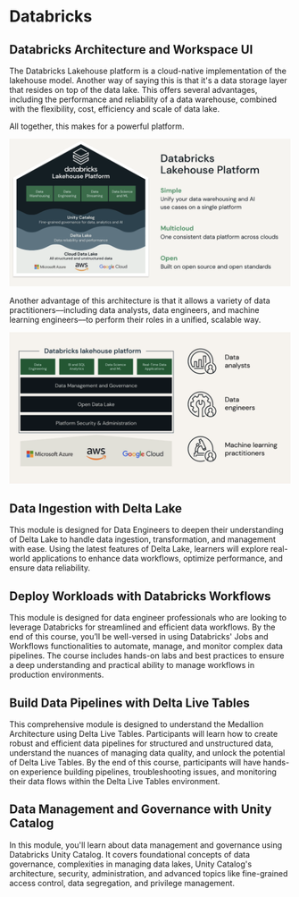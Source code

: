 # Databricks
## Databricks Architecture and Workspace UI

The Databricks Lakehouse platform is a cloud-native implementation of the lakehouse model. Another way of saying this is that it's a data storage layer that resides on top of the data lake. This offers several advantages, including the performance and reliability of a data warehouse, combined with the flexibility, cost, efficiency and scale of data lake. 

All together, this makes for a powerful platform.

![](Databricks_Platform_Lakehouse.png?raw=True)

Another advantage of this architecture is that it allows a variety of data practitioners––including data analysts, data engineers, and machine learning engineers––to perform their roles in a unified, scalable way. 

![](Datbricks_practitioners.png?raw=True)



## Data Ingestion with Delta Lake

This module is designed for Data Engineers to deepen their understanding of Delta Lake to handle data ingestion, transformation, and management with ease. Using the latest features of Delta Lake, learners will explore real-world applications to enhance data workflows, optimize performance, and ensure data reliability.

## Deploy Workloads with Databricks Workflows

This module is designed for data engineer professionals who are looking to leverage Databricks for streamlined and efficient data workflows. By the end of this course, you’ll be well-versed in using Databricks' Jobs and Workflows functionalities to automate, manage, and monitor complex data pipelines. The course includes hands-on labs and best practices to ensure a deep understanding and practical ability to manage workflows in production environments.

## Build Data Pipelines with Delta Live Tables

This comprehensive module is designed to understand the Medallion Architecture using Delta Live Tables. Participants will learn how to create robust and efficient data pipelines for structured and unstructured data, understand the nuances of managing data quality, and unlock the potential of Delta Live Tables. By the end of this course, participants will have hands-on experience building pipelines, troubleshooting issues, and monitoring their data flows within the Delta Live Tables environment.

## Data Management and Governance with Unity Catalog

In this module, you'll learn about data management and governance using Databricks Unity Catalog. It covers foundational concepts of data governance, complexities in managing data lakes, Unity Catalog's architecture, security, administration, and advanced topics like fine-grained access control, data segregation, and privilege management.
